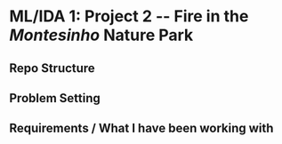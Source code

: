 # ML/IDA 1: Project 2 -- Fire in the ***Montesinho*** Nature Park

## Repo Structure

## Problem Setting

## Requirements / What I have been working with